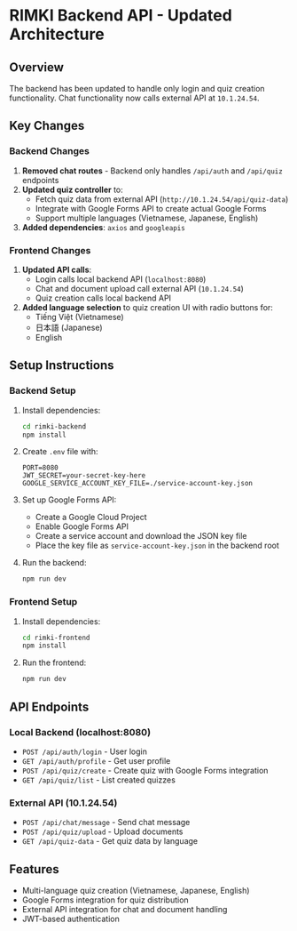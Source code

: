 # RIMKI Backend API - Updated Architecture

## Overview

The backend has been updated to handle only login and quiz creation functionality. Chat functionality now calls external API at `10.1.24.54`.

## Key Changes

### Backend Changes

1. **Removed chat routes** - Backend only handles `/api/auth` and `/api/quiz` endpoints
2. **Updated quiz controller** to:
   - Fetch quiz data from external API (`http://10.1.24.54/api/quiz-data`)
   - Integrate with Google Forms API to create actual Google Forms
   - Support multiple languages (Vietnamese, Japanese, English)
3. **Added dependencies**: `axios` and `googleapis`

### Frontend Changes

1. **Updated API calls**:
   - Login calls local backend API (`localhost:8080`)
   - Chat and document upload call external API (`10.1.24.54`)
   - Quiz creation calls local backend API
2. **Added language selection** to quiz creation UI with radio buttons for:
   - Tiếng Việt (Vietnamese)
   - 日本語 (Japanese)
   - English

## Setup Instructions

### Backend Setup

1. Install dependencies:

   ```bash
   cd rimki-backend
   npm install
   ```

2. Create `.env` file with:

   ```
   PORT=8080
   JWT_SECRET=your-secret-key-here
   GOOGLE_SERVICE_ACCOUNT_KEY_FILE=./service-account-key.json
   ```

3. Set up Google Forms API:

   - Create a Google Cloud Project
   - Enable Google Forms API
   - Create a service account and download the JSON key file
   - Place the key file as `service-account-key.json` in the backend root

4. Run the backend:
   ```bash
   npm run dev
   ```

### Frontend Setup

1. Install dependencies:

   ```bash
   cd rimki-frontend
   npm install
   ```

2. Run the frontend:
   ```bash
   npm run dev
   ```

## API Endpoints

### Local Backend (localhost:8080)

- `POST /api/auth/login` - User login
- `GET /api/auth/profile` - Get user profile
- `POST /api/quiz/create` - Create quiz with Google Forms integration
- `GET /api/quiz/list` - List created quizzes

### External API (10.1.24.54)

- `POST /api/chat/message` - Send chat message
- `POST /api/quiz/upload` - Upload documents
- `GET /api/quiz-data` - Get quiz data by language

## Features

- Multi-language quiz creation (Vietnamese, Japanese, English)
- Google Forms integration for quiz distribution
- External API integration for chat and document handling
- JWT-based authentication
